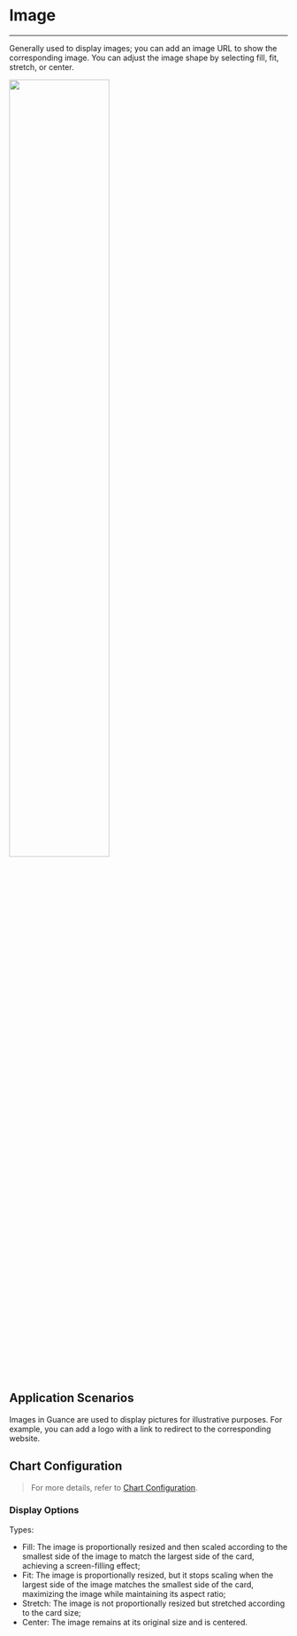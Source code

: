 # Image
---

Generally used to display images; you can add an image URL to show the corresponding image. You can adjust the image shape by selecting fill, fit, stretch, or center.

<img src="../../img/picture.png" width="60%" >


## Application Scenarios

Images in Guance are used to display pictures for illustrative purposes. For example, you can add a logo with a link to redirect to the corresponding website.

## Chart Configuration

> For more details, refer to [Chart Configuration](./chart-config.md).

### Display Options

Types:

- Fill: The image is proportionally resized and then scaled according to the smallest side of the image to match the largest side of the card, achieving a screen-filling effect;
- Fit: The image is proportionally resized, but it stops scaling when the largest side of the image matches the smallest side of the card, maximizing the image while maintaining its aspect ratio;
- Stretch: The image is not proportionally resized but stretched according to the card size;
- Center: The image remains at its original size and is centered.